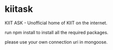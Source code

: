 # kiitask
KIIT ASK - Unofficial home of KIIT on the internet.


run npm install to install all the required packages.

please use your own connection uri in mongoose.
